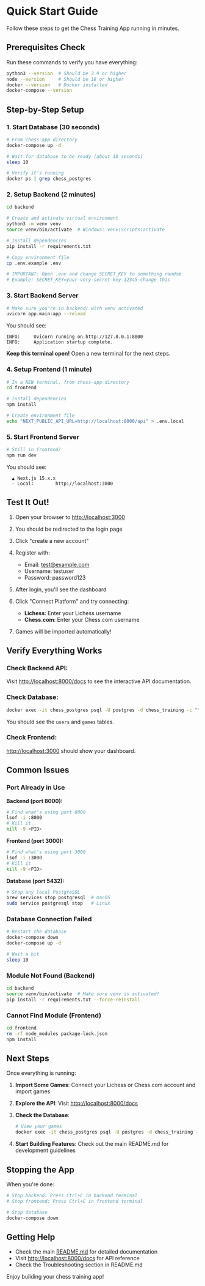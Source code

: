 # Quick Start Guide

Follow these steps to get the Chess Training App running in minutes.

## Prerequisites Check

Run these commands to verify you have everything:

```bash
python3 --version  # Should be 3.9 or higher
node --version     # Should be 18 or higher
docker --version   # Docker installed
docker-compose --version
```

## Step-by-Step Setup

### 1. Start Database (30 seconds)

```bash
# From chess-app directory
docker-compose up -d

# Wait for database to be ready (about 10 seconds)
sleep 10

# Verify it's running
docker ps | grep chess_postgres
```

### 2. Setup Backend (2 minutes)

```bash
cd backend

# Create and activate virtual environment
python3 -m venv venv
source venv/bin/activate  # Windows: venv\Scripts\activate

# Install dependencies
pip install -r requirements.txt

# Copy environment file
cp .env.example .env

# IMPORTANT: Open .env and change SECRET_KEY to something random
# Example: SECRET_KEY=your-very-secret-key-12345-change-this
```

### 3. Start Backend Server

```bash
# Make sure you're in backend/ with venv activated
uvicorn app.main:app --reload
```

You should see:
```
INFO:     Uvicorn running on http://127.0.0.1:8000
INFO:     Application startup complete.
```

**Keep this terminal open!** Open a new terminal for the next steps.

### 4. Setup Frontend (1 minute)

```bash
# In a NEW terminal, from chess-app directory
cd frontend

# Install dependencies
npm install

# Create environment file
echo "NEXT_PUBLIC_API_URL=http://localhost:8000/api" > .env.local
```

### 5. Start Frontend Server

```bash
# Still in frontend/
npm run dev
```

You should see:
```
  ▲ Next.js 15.x.x
  - Local:        http://localhost:3000
```

## Test It Out!

1. Open your browser to [http://localhost:3000](http://localhost:3000)

2. You should be redirected to the login page

3. Click "create a new account"

4. Register with:
   - Email: test@example.com
   - Username: testuser
   - Password: password123

5. After login, you'll see the dashboard

6. Click "Connect Platform" and try connecting:
   - **Lichess**: Enter your Lichess username
   - **Chess.com**: Enter your Chess.com username

7. Games will be imported automatically!

## Verify Everything Works

### Check Backend API:
Visit [http://localhost:8000/docs](http://localhost:8000/docs) to see the interactive API documentation.

### Check Database:
```bash
docker exec -it chess_postgres psql -U postgres -d chess_training -c "\dt"
```

You should see the `users` and `games` tables.

### Check Frontend:
[http://localhost:3000](http://localhost:3000) should show your dashboard.

## Common Issues

### Port Already in Use

**Backend (port 8000):**
```bash
# Find what's using port 8000
lsof -i :8000
# Kill it
kill -9 <PID>
```

**Frontend (port 3000):**
```bash
# Find what's using port 3000
lsof -i :3000
# Kill it
kill -9 <PID>
```

**Database (port 5432):**
```bash
# Stop any local PostgreSQL
brew services stop postgresql  # macOS
sudo service postgresql stop   # Linux
```

### Database Connection Failed

```bash
# Restart the database
docker-compose down
docker-compose up -d

# Wait a bit
sleep 10
```

### Module Not Found (Backend)

```bash
cd backend
source venv/bin/activate  # Make sure venv is activated!
pip install -r requirements.txt --force-reinstall
```

### Cannot Find Module (Frontend)

```bash
cd frontend
rm -rf node_modules package-lock.json
npm install
```

## Next Steps

Once everything is running:

1. **Import Some Games**: Connect your Lichess or Chess.com account and import games

2. **Explore the API**: Visit [http://localhost:8000/docs](http://localhost:8000/docs)

3. **Check the Database**:
   ```bash
   # View your games
   docker exec -it chess_postgres psql -U postgres -d chess_training -c "SELECT * FROM games LIMIT 5;"
   ```

4. **Start Building Features**: Check out the main README.md for development guidelines

## Stopping the App

When you're done:

```bash
# Stop backend: Press Ctrl+C in backend terminal
# Stop frontend: Press Ctrl+C in frontend terminal

# Stop database
docker-compose down
```

## Getting Help

- Check the main [README.md](README.md) for detailed documentation
- Visit [http://localhost:8000/docs](http://localhost:8000/docs) for API reference
- Check the Troubleshooting section in README.md

Enjoy building your chess training app!

